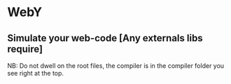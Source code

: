 # WebY
Simulate your web-code [Any externals libs require]
-------------------------------------------------------------------------------------------------------------------
NB: Do not dwell on the root files, the compiler is in the compiler folder you see right at the top.